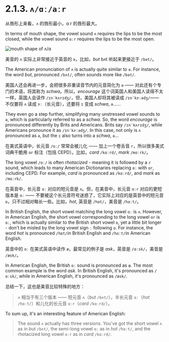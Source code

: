 # 2.1.3. `ʌ/ɑː/aːr`

从唇形上来看，`ʌ` 的唇形最小，<span class="pho">ɑːr</span> 的唇形最大。

In terms of mouth shape, the vowel sound `ʌ` requires the lips to be the most closed, while the vowel sound `ɑːr` requires the lips to be the most open.

![mouth shape of ʌ/ɑ](/images/vowels-mouth-ʌ-ɑ.svg)

美音的 `ʌ` 实际上非常接近于英音的 `ə`，比如，*but* <span class="pho alt">bʌt</span> <span class="speak-word-inline" data-audio-us-male="/audios/us/but-us-male.mp3" data-audio-us-female="/audios/us/but-us-female.mp3"></span>听起来更接近于 `/bət/`。

The American pronunciation of `ʌ` is actually quite similar to `ə`. For instance, the word *but*, pronounced `/bʌt/`, often sounds more like `/bət/`.

美国人还会再进一步，会把很多非重读音节内的元音简化为 `ə` —— 对此还有个专门的术语，将其称为 *schwa*。所以，*encourage* 这个词英国人和美国人读得不太一样，英国人会读作 `/ɪnˈkʌrɪdʒ/`<span class="speak-word-inline" data-audio-uk-male="/audios/us/encourage-uk-male.mp3" data-audio-uk-female="/audios/us/encourage-uk-female.mp3"></span>，但，美国人却将其被读成 `/ɪnˈkɝːədʒ/`<span class="speak-word-inline" data-audio-us-male="/audios/us/encourage-us-male.mp3" data-audio-us-female="/audios/us/encourage-us-female.mp3"></span>—— 不仅要将 `ʌ` 读成 `ɝː`（长元音），还要将 `ɪ` 变成 *schwa*, `ə`……

They even go a step further, simplifying many unstressed vowel sounds to `ə`, which is particularly referred to as a *schwa*. So, the word *encourage* is pronounced differently by Brits and Americans. Brits say `/ɪnˈkʌrɪdʒ/`<span class="speak-word-inline" data-audio-uk-male="/audios/us/encourage-uk-male.mp3" data-audio-uk-female="/audios/us/encourage-uk-female.mp3"></span>, while Americans pronounce it as `/ɪnˈkɝːədʒ/`<span class="speak-word-inline" data-audio-us-male="/audios/us/encourage-us-male.mp3" data-audio-us-female="/audios/us/encourage-us-female.mp3"></span>. In this case, not only is `ʌ` pronounced as `ə`, but the `ɪ` also turns into a *schwa*, `ə`...

在美式英语中，长元音 `/ɑː/` 常常会被儿化 —— 加上一个卷舌音 `r`，所以很多美式词典干脆用 `ɑr` 标注（包括 CEPD）。比如，*card* `/kɑːrd/`<span class="speak-word-inline" data-audio-us-male="/audios/us/card-us-male.mp3" data-audio-us-female="/audios/us/card-us-female.mp3"></span>, *mark* `/mɑːrk/`<span class="speak-word-inline" data-audio-us-male="/audios/us/mark-us-male.mp3" data-audio-us-female="/audios/us/mark-us-female.mp3"></span>。

The long vowel `/ɑː/` is often *rhotacized* - meaning it is followed by a `r` sound, which leads to many American Dictionaries replacing `ɑː` with `ɑr`, including CEPD. For example, *card* is pronounced as `/kɑːrd/`<span class="speak-word-inline" data-audio-us-male="/audios/us/card-us-male.mp3" data-audio-us-female="/audios/us/card-us-female.mp3"></span>, and *mark* as `/mɑːrk/`<span class="speak-word-inline" data-audio-us-male="/audios/us/mark-us-male.mp3" data-audio-us-female="/audios/us/mark-us-female.mp3"></span>.

在英音中，长元音 `ɑː` 对应的短元音是 `ʌ`。但，在美音中，长元音 `ɑːr` 对应的更短版本是 `ɑː` —— 不要被这个长元音符号迷惑了，它实际上对应的是英音中的短元音 `ɒ`，只不过相对略长一些。比如，*hot*, 英音是 `/hɒt/`<span class="speak-word-inline" data-audio-uk-male="/audios/us/hot-uk-male.mp3" data-audio-uk-female="/audios/us/hot-uk-female.mp3"></span>，美音是 `/hɑːt/`<span class="speak-word-inline" data-audio-us-male="/audios/us/hot-us-male.mp3" data-audio-us-female="/audios/us/hot-us-female.mp3"></span>。

In British English, the short vowel matching the long vowel `ɑː` is `ʌ`. However, in American English, the short vowel corresponding to the long vowel `ɑr` is `ɑː`, which is actually similar to the British short vowel `ɒ`, yet a little bit longer - don't be misled by the long vowel sign `ː` following `ɑ`. For instance, the word *hot* is pronounced `/hɒt/`<span class="speak-word-inline" data-audio-uk-male="/audios/us/hot-uk-male.mp3" data-audio-uk-female="/audios/us/hot-uk-female.mp3"></span>in British English and `/hɑːt/`<span class="speak-word-inline" data-audio-us-male="/audios/us/hot-us-male.mp3" data-audio-us-female="/audios/us/hot-us-female.mp3"></span>in American English.

英音中的 `ɑː` 在美式英语中读作 `æ`，最常见的例子是 *ask*，英音是 `/ɑːsk/`<span class="speak-word-inline" data-audio-uk-male="/audios/us/ask-uk-male.mp3" data-audio-uk-female="/audios/us/ask-uk-female.mp3"></span>，美音是 `/æsk/`<span class="speak-word-inline" data-audio-us-male="/audios/us/ask-us-male.mp3" data-audio-us-female="/audios/us/ask-us-female.mp3"></span>。

In American English, the British `ɑː` sound is pronounced as `æ`. The most common example is the word *ask*. In British English, it's pronounced as `/ɑːsk/`<span class="speak-word-inline" data-audio-uk-male="/audios/us/ask-uk-male.mp3" data-audio-uk-female="/audios/us/ask-uk-female.mp3"></span>, while in American English, it's pronounced as `/æsk/`<span class="speak-word-inline" data-audio-us-male="/audios/us/ask-us-male.mp3" data-audio-us-female="/audios/us/ask-us-female.mp3"></span>.

总结一下，这也是美音比较特殊的地方：

> `ʌ` 相当于有三个版本 —— 短元音 `ʌ`（*but* `/bʌt/`<span class="speak-word-inline" data-audio-us-male="/audios/us/but-us-male.mp3" data-audio-us-female="/audios/us/but-us-female.mp3"></span>），半长元音 `ɑː`（*hot* `/hɑːt/`<span class="speak-word-inline" data-audio-us-male="/audios/us/hot-us-male.mp3" data-audio-us-female="/audios/us/hot-us-female.mp3"></span>）和儿化的长元音 `ɑːr`（*card* `/kɑːrd/`<span class="speak-word-inline" data-audio-us-male="/audios/us/card-us-male.mp3" data-audio-us-female="/audios/us/card-us-female.mp3"></span>）。

To sum up, it's an interesting feature of American English:

> The sound `ʌ` actually has three versions. You've got the short vowel `ʌ` as in *but* `/bʌt/`<span class="speak-word-inline" data-audio-us-male="/audios/us/but-us-male.mp3" data-audio-us-female="/audios/us/but-us-female.mp3"></span>, the semi-long vowel `ɑː` as in *hot* `/hɑːt/`<span class="speak-word-inline" data-audio-us-male="/audios/us/hot-us-male.mp3" data-audio-us-female="/audios/us/hot-us-female.mp3"></span>, and the rhotacized long vowel `ɑːr` as in *card* `/kɑːrd/`<span class="speak-word-inline" data-audio-us-male="/audios/us/card-us-male.mp3" data-audio-us-female="/audios/us/card-us-female.mp3"></span>.
